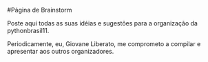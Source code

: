 #Página de Brainstorm

Poste aqui todas as suas idéias e sugestões para a organização da pythonbrasil11.

Periodicamente, eu, Giovane Liberato, me comprometo a compilar e apresentar aos outros organizadores.
